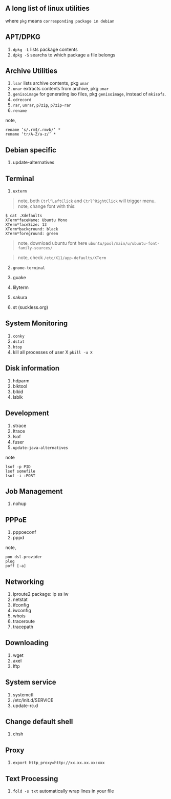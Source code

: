 ## A long list of linux utilities

where `pkg` means `corresponding package in debian`  

APT/DPKG
---
1. `dpkg -L` lists package contents  
1. `dpkg -S` searchs to which package a file belongs  

Archive Utilities
---
1. `lsar` lists archive contents, pkg `unar`  
1. `unar` extracts contents from archive, pkg `unar`
1. `genisoimage` for generating iso files, pkg `genisoimage`, instead of `mkisofs`.  
2. `cdrecord`  
1. `rar`, `unrar`, `p7zip`, `p7zip-rar`  
1. `rename`  

note,
```
rename ’s/.rm$/.rmvb/’ *
rename ‘tr/A-Z/a-z/’ *
```

Debian specific
---
1. update-alternatives  

Terminal
---
1. `uxterm`  

> note, both `Ctrl^LeftClick` and `Ctrl^RightClick` will trigger menu.  
> note, change font with this:  
```
$ cat .Xdefaults
XTerm*faceName: Ubuntu Mono
XTerm*faceSize: 13
XTerm*background: black
XTerm*foreground: green
```
> note, download ubuntu font here `ubuntu/pool/main/u/ubuntu-font-family-sources/`  

> note, check `/etc/X11/app-defaults/XTerm`

2. `gnome-terminal`

3. guake

4. lilyterm

5. sakura

6. st (suckless.org)

System Monitoring
---
1. `conky`  
1. `dstat`  
1. `htop`  
1. kill all processes of user X `pkill -u X`

Disk information
---
1. hdparm  
2. blktool  
3. blkid  
4. lsblk  

Development
---
1. strace  
2. ltrace  
3. lsof  
4. fuser  
5. `update-java-alternatives`  

note
```
lsof -p PID
lsof somefile
lsof -i :PORT
```

Job Management
---
1. nohup  

PPPoE
---
1. pppoeconf  
2. pppd  

note,
```
pon dsl-provider
plog
poff [-a]
```

Networking
---
1. iproute2 package: ip ss iw  
2. netstat  
3. ifconfig  
4. iwconfig  
5. whois  
6. traceroute  
7. tracepath  

Downloading
---
1. wget  
2. axel  
3. lftp  

System service
---
1. systemctl  
2. /etc/init.d/SERVICE  
3. update-rc.d  

Change default shell
---
1. chsh  

Proxy
---
1. `export http_proxy=http://xx.xx.xx.xx:xxx`  

Text Processing
---
1. `fold -s txt` automatically wrap lines in your file

